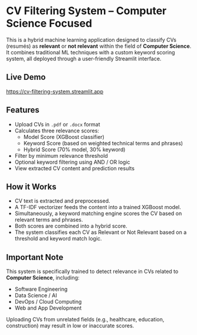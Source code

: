 # CV Filtering System – Computer Science Focused

This is a hybrid machine learning application designed to classify CVs (resumés) as **relevant** or **not relevant** within the field of **Computer Science**. It combines traditional ML techniques with a custom keyword scoring system, all deployed through a user-friendly Streamlit interface.

## Live Demo

https://cv-filtering-system.streamlit.app

## Features

- Upload CVs in `.pdf` or `.docx` format
- Calculates three relevance scores:
  - Model Score (XGBoost classifier)
  - Keyword Score (based on weighted technical terms and phrases)
  - Hybrid Score (70% model, 30% keyword)
- Filter by minimum relevance threshold
- Optional keyword filtering using AND / OR logic
- View extracted CV content and prediction results

## How it Works

- CV text is extracted and preprocessed.
- A TF-IDF vectorizer feeds the content into a trained XGBoost model.
- Simultaneously, a keyword matching engine scores the CV based on relevant terms and phrases.
- Both scores are combined into a hybrid score.
- The system classifies each CV as Relevant or Not Relevant based on a threshold and keyword match logic.

## Important Note

This system is specifically trained to detect relevance in CVs related to **Computer Science**, including:

- Software Engineering  
- Data Science / AI  
- DevOps / Cloud Computing  
- Web and App Development

Uploading CVs from unrelated fields (e.g., healthcare, education, construction) may result in low or inaccurate scores.
